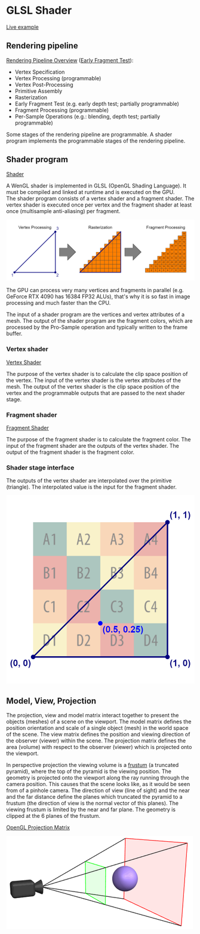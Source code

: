 # GLSL Shader

[Live example](https://roomle.github.io/dev-talk-shader-webgl2/dist/client/)

## Rendering pipeline

[Rendering Pipeline Overview](https://www.khronos.org/opengl/wiki/Rendering_Pipeline_Overview) ([Early Fragment Test](https://www.khronos.org/opengl/wiki/Early_Fragment_Test)):

- Vertex Specification
- Vertex Processing (programmable)
- Vertex Post-Processing
- Primitive Assembly
- Rasterization
- Early Fragment Test (e.g. early depth test; partially programmable)
- Fragment Processing (programmable)
- Per-Sample Operations (e.g.: blending, depth test; partially programmable)

Some stages of the rendering pipeline are programmable. A shader program implements the programmable stages of the rendering pipeline.

## Shader program

[Shader](https://www.khronos.org/opengl/wiki/Shader)

A WenGL shader is implemented in GLSL (OpenGL Shading Language). It must be compiled and linked at runtime and is executed on the GPU.  
The shader program consists of a vertex shader and a fragment shader. The vertex shader is executed once per vertex and the fragment shader at least once (multisample anti-aliasing) per fragment.

![rasterization](./docs/rasterization.png)

The GPU can process very many vertices and fragments in parallel (e.g. GeForce RTX 4090 has 16384 FP32 ALUs), that's why it is so fast in image processing and much faster than the CPU.

The input of a shader program are the vertices and vertex attributes of a mesh. The output of the shader program are the fragment colors, which are processed by the Pro-Sample operation and typically written to the frame buffer.

### Vertex shader

[Vertex Shader](https://www.khronos.org/opengl/wiki/Vertex_Shader)

The purpose of the vertex shader is to calculate the clip space position of the vertex.
The input of the vertex shader is the vertex attributes of the mesh.
The output of the vertex shader is the clip space position of the vertex and the programmable outputs that are passed to the next shader stage.

### Fragment shader

[Fragment Shader](https://www.khronos.org/opengl/wiki/Fragment_Shader)

The purpose of the fragment shader is to calculate the fragment color.
The input of the fragment shader are the outputs of the vertex shader.
The output of the fragment shader is the fragment color.

### Shader stage interface

The outputs of the vertex shader are interpolated over the primitive (triangle). The interpolated value is the input for the fragment shader.

![interpolation](./docs/interpolation.png)

## Model, View, Projection

The projection, view and model matrix interact together to present the objects (meshes) of a scene on the viewport.
The model matrix defines the position orientation and scale of a single object (mesh) in the world space of the scene.
The view matrix defines the position and viewing direction of the observer (viewer) within the scene.
The projection matrix defines the area (volume) with respect to the observer (viewer) which is projected onto the viewport.

In perspective projection the viewing volume is a [frustum](https://en.wikipedia.org/wiki/Viewing_frustum) (a truncated pyramid), where the top of the pyramid is the viewing position. The geometry is projected onto the viewport along the ray running through the camera position. This causes that the scene looks like, as it would be seen from of a pinhole camera.
The direction of view (line of sight) and the near and the far distance define the planes which truncated the pyramid to a frustum (the direction of view is the normal vector of this planes).
The viewing frustum is limited by the near and far plane. The geometry is clipped at the 6 planes of the frustum.

[OpenGL Projection Matrix](http://www.songho.ca/opengl/gl_projectionmatrix.html)

[![perspective view frustum](./docs/perspective_view_frustum.gif)](https://rabbid76.github.io/graphics-snippets/example/threejs/three_perspective.html)
